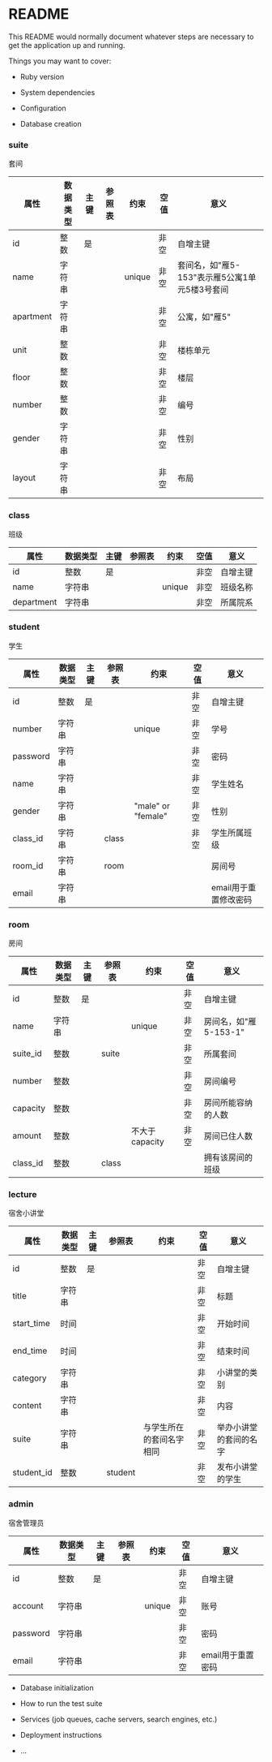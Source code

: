 # README

This README would normally document whatever steps are necessary to get the
application up and running.

Things you may want to cover:

* Ruby version

* System dependencies

* Configuration

* Database creation
### suite
套间

| 属性 | 数据类型 | 主键 | 参照表 | 约束 | 空值 | 意义 |
|-|-|-|-|-|-|-|
| id | 整数 | 是 | | | 非空 | 自增主键 |
| name | 字符串 | | | unique | 非空 | 套间名，如"雁5-153"表示雁5公寓1单元5楼3号套间 |
| apartment | 字符串 | | | | 非空 | 公寓，如"雁5" |
| unit | 整数 | | | | 非空 | 楼栋单元 |
| floor | 整数 | | | | 非空 | 楼层 |
| number | 整数 | | | | 非空 | 编号 |
| gender | 字符串 | | | | 非空 | 性别 |
| layout | 字符串 | | | | 非空 | 布局 |

### class
班级

| 属性 | 数据类型 | 主键 | 参照表 | 约束 | 空值 | 意义 |
|-|-|-|-|-|-|-|
| id | 整数 | 是 | | | 非空 | 自增主键 |
| name | 字符串 | | | unique | 非空 | 班级名称 |
| department | 字符串 | | | | 非空 | 所属院系 |


### student
学生

| 属性 | 数据类型 | 主键 | 参照表 | 约束 | 空值 | 意义 |
|-|-|-|-|-|-|-|
| id | 整数 | 是 | | | 非空 | 自增主键 |
| number | 字符串 | | | unique | 非空 | 学号 |
| password | 字符串 | | | | 非空 | 密码 |
| name | 字符串 | | | | 非空 | 学生姓名 |
| gender | 字符串 | | |"male" or "female" | 非空 | 性别 |
| class_id | 字符串 | | class | | 非空 | 学生所属班级 |
| room_id | 字符串 | |room | | | 房间号 |
| email | 字符串 | | | | | email用于重置修改密码 |

### room
房间

| 属性 | 数据类型 | 主键 | 参照表 | 约束 | 空值 | 意义 |
|-|-|-|-|-|-|-|
| id | 整数 | 是 | | | 非空 | 自增主键 |
| name | 字符串 | | | unique | 非空 | 房间名，如"雁5-153-1" |
| suite_id | 整数 | | suite | | 非空 | 所属套间 |
| number | 整数 | | | | 非空 | 房间编号 |
| capacity | 整数 | | | | 非空 | 房间所能容纳的人数 |
| amount | 整数 | | | 不大于capacity | 非空 | 房间已住人数 |
| class_id | 整数 | | class | | | 拥有该房间的班级 |

### lecture
宿舍小讲堂

| 属性 | 数据类型 | 主键 | 参照表 | 约束 | 空值 | 意义 |
|-|-|-|-|-|-|-|
| id | 整数 | 是 | | | 非空 | 自增主键 |
| title | 字符串 | | | | 非空 | 标题 |
| start_time | 时间 | | | | 非空 | 开始时间 |
| end_time | 时间 | | | | 非空 | 结束时间 |
| category | 字符串 | | | | 非空 | 小讲堂的类别 |
| content | 字符串 | | | | 非空 | 内容 |
| suite | 字符串 | | | 与学生所在的套间名字相同 | 非空 | 举办小讲堂的套间的名字 |
| student_id | 整数 | | student | | 非空 | 发布小讲堂的学生 |

### admin
宿舍管理员

| 属性 | 数据类型 | 主键 | 参照表 | 约束 | 空值 | 意义 |
|-|-|-|-|-|-|-|
| id | 整数 | 是 | | | 非空 | 自增主键 |
| account | 字符串 | | | unique | 非空 | 账号 |
| password | 字符串 | | | | 非空 | 密码 |
| email | 字符串 | | | | 非空 | email用于重置密码 |

* Database initialization

* How to run the test suite

* Services (job queues, cache servers, search engines, etc.)

* Deployment instructions

* ...
